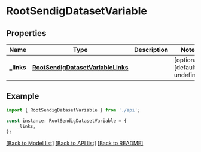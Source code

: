 # RootSendigDatasetVariable


## Properties

Name | Type | Description | Notes
------------ | ------------- | ------------- | -------------
**_links** | [**RootSendigDatasetVariableLinks**](RootSendigDatasetVariableLinks.md) |  | [optional] [default to undefined]

## Example

```typescript
import { RootSendigDatasetVariable } from './api';

const instance: RootSendigDatasetVariable = {
    _links,
};
```

[[Back to Model list]](../README.md#documentation-for-models) [[Back to API list]](../README.md#documentation-for-api-endpoints) [[Back to README]](../README.md)
